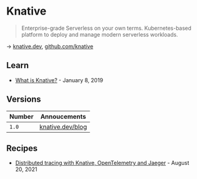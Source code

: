 # Knative

> Enterprise-grade Serverless on your own terms.
> Kubernetes-based platform to deploy and manage modern serverless workloads.

→ [knative.dev](https://knative.dev), [github.com/knative](https://github.com/knative)

## Learn

* [What is Knative?](https://www.redhat.com/en/topics/microservices/what-is-knative) - January 8, 2019

## Versions

Number | Annoucements
-------|------------------------------------------------------------------
`1.0`  | [knative.dev/blog](https://knative.dev/blog/articles/knative-1.0)

## Recipes

* [Distributed tracing with Knative, OpenTelemetry and Jaeger](https://knative.dev/blog/2021/08/20/distributed-tracing-with-knative-opentelemetry-and-jaeger/) - August 20, 2021
